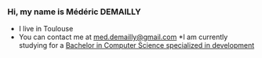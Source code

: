 ### Hi, my name is Médéric DEMAILLY
* I live in Toulouse
* You can contact me at [med.demailly@gmail.com](mailto:med.demailly@gmail.com)
*I am currently studying for a [Bachelor in Computer Science specialized in development](https://www.univ-tlse3.fr/but-specialite-informatique)

